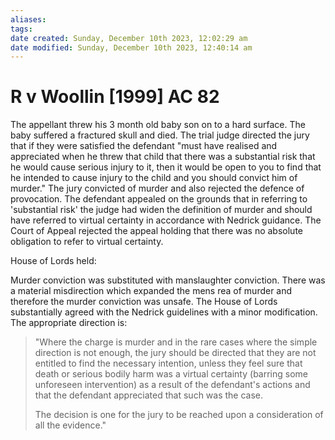 ```yaml
---
aliases: 
tags: 
date created: Sunday, December 10th 2023, 12:02:29 am
date modified: Sunday, December 10th 2023, 12:40:14 am
---
```


# R v Woollin [1999] AC 82

The appellant threw his 3 month old baby son on to a hard surface. The baby suffered a fractured skull and died. The trial judge directed the jury that if they were satisfied the defendant "must have realised and appreciated when he threw that child that there was a substantial risk that he would cause serious injury to it, then it would be open to you to find that he intended to cause injury to the child and you should convict him of murder." The jury convicted of murder and also rejected the defence of provocation. The defendant appealed on the grounds that in referring to 'substantial risk' the judge had widen the definition of murder and should have referred to virtual certainty in accordance with Nedrick guidance. The Court of Appeal rejected the appeal holding that there was no absolute obligation to refer to virtual certainty.  

  

House of Lords held:  

  

Murder conviction was substituted with manslaughter conviction. There was a material misdirection which expanded the mens rea of murder and therefore the murder conviction was unsafe. The House of Lords substantially agreed with the Nedrick guidelines with a minor modification. The appropriate direction is:  

> "Where the charge is murder and in the rare cases where the simple direction is not enough, the jury should be directed that they are not entitled to find the necessary intention, unless they feel sure that death or serious bodily harm was a virtual certainty (barring some unforeseen intervention) as a result of the defendant's actions and that the defendant appreciated that such was the case.  
>
> The decision is one for the jury to be reached upon a consideration of all the evidence."

